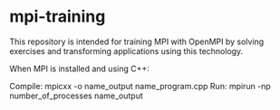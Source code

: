# mpi-training
This repository is intended for training MPI with OpenMPI by solving exercises and transforming applications using this technology.  

When MPI is installed and using C++:

Compile: mpicxx -o name_output name_program.cpp
Run: mpirun -np number_of_processes name_output
